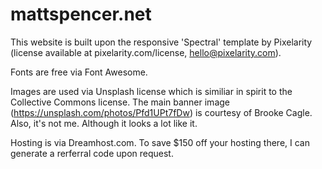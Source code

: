 # mattspencer.net

This website  is built upon the responsive 'Spectral' template by Pixelarity (license available at pixelarity.com/license, hello@pixelarity.com). 

Fonts are free via Font Awesome. 

Images are used via Unsplash license which is similiar in spirit to the Collective Commons license. 
The main banner image (https://unsplash.com/photos/Pfd1UPt7fDw) is courtesy of Brooke Cagle. Also, it's not me. Although it looks a lot like it. 

Hosting is via Dreamhost.com. To save $150 off your hosting there, I can generate a rerferral code upon request. 

